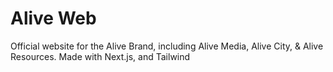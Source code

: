 # Alive Web

Official website for the Alive Brand, including Alive Media, Alive City, & Alive Resources.
Made with Next.js, and Tailwind